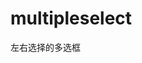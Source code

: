 # multipleselect

左右选择的多选框

 <script>
 $().ready(function(){

 $('.ovomultiselect').ovoMultipleSelect({'fromDataUrl':FaceConf.apiurl + '/ipc/findipc'});
 $('.ovomultiselect').ovoMultipleSelect({fromData: [{name: '1111', value: '1111'}, {name: '222', value: '222'}, {name: '333',value: '333'}, {name: '444', value: '444'}, {name: '555', value: '555'}, {name: '666', value: '666'}]});

 });
 </script>